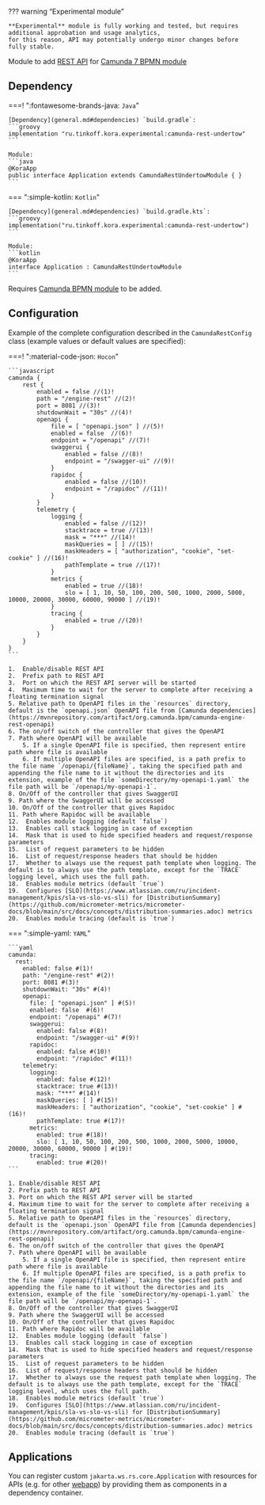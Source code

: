 ??? warning “Experimental module”

    **Experimental** module is fully working and tested, but requires additional approbation and usage analytics, 
    for this reason, API may potentially undergo minor changes before fully stable.

Module to add [REST API](https://docs.camunda.org/manual/7.21/reference/rest/overview/) for [Camunda 7 BPMN module](camunda7-bpmn.md)

## Dependency

===! ":fontawesome-brands-java: `Java`"

    [Dependency](general.md#dependencies) `build.gradle`:
    ```groovy
    implementation "ru.tinkoff.kora.experimental:camunda-rest-undertow"
    ```

    Module:
    ```java
    @KoraApp
    public interface Application extends CamundaRestUndertowModule { }
    ```

=== ":simple-kotlin: `Kotlin`"

    [Dependency](general.md#dependencies) `build.gradle.kts`:
    ```groovy
    implementation("ru.tinkoff.kora.experimental:camunda-rest-undertow")
    ```

    Module:
    ```kotlin
    @KoraApp
    interface Application : CamundaRestUndertowModule
    ```

Requires [Camunda BPMN module](camunda7-bpmn.md) to be added.

## Configuration

Example of the complete configuration described in the `CamundaRestConfig` class (example values or default values are specified):

===! ":material-code-json: `Hocon`"

    ```javascript
    camunda {
        rest {
            enabled = false //(1)!
            path = "/engine-rest" //(2)!
            port = 8081 //(3)!
            shutdownWait = "30s" //(4)!
            openapi {
                file = [ "openapi.json" ] //(5)!
                enabled = false  //(6)!
                endpoint = "/openapi" //(7)!
                swaggerui {
                    enabled = false //(8)!
                    endpoint = "/swagger-ui" //(9)!
                }
                rapidoc {
                    enabled = false //(10)!
                    endpoint = "/rapidoc" //(11)!
                }
            }
            telemetry {
                logging {
                    enabled = false //(12)!
                    stacktrace = true //(13)!
                    mask = "***" //(14)!
                    maskQueries = [ ] //(15)!
                    maskHeaders = [ "authorization", "cookie", "set-cookie" ] //(16)!
                    pathTemplate = true //(17)!
                }
                metrics {
                    enabled = true //(18)!
                    slo = [ 1, 10, 50, 100, 200, 500, 1000, 2000, 5000, 10000, 20000, 30000, 60000, 90000 ] //(19)!
                }
                tracing {
                    enabled = true //(20)!
                }
            }
        }
    }
    ```

    1.  Enable/disable REST API
    2.  Prefix path to REST API
    3.  Port on which the REST API server will be started
    4.  Maximum time to wait for the server to complete after receiving a floating termination signal
    5. Relative path to OpenAPI files in the `resources` directory, default is the `openapi.json` OpenAPI file from [Camunda dependencies](https://mvnrepository.com/artifact/org.camunda.bpm/camunda-engine-rest-openapi)
    6. The on/off switch of the controller that gives the OpenAPI
    7. Path where OpenAPI will be available
        5. If a single OpenAPI file is specified, then represent entire path where file is available
        6. If multiple OpenAPI files are specified, is a path prefix to the file name `/openapi/{fileName}`, taking the specified path and appending the file name to it without the directories and its extension, example of the file `someDirectory/my-openapi-1.yaml` the file path will be `/openapi/my-openapi-1`.
    8. On/Off of the controller that gives SwaggerUI
    9. Path where the SwaggerUI will be accessed
    10. On/Off of the controller that gives Rapidoc
    11. Path where Rapidoc will be available
    12.  Enables module logging (default `false`)
    13.  Enables call stack logging in case of exception
    14.  Mask that is used to hide specified headers and request/response parameters
    15.  List of request parameters to be hidden
    16.  List of request/response headers that should be hidden
    17.  Whether to always use the request path template when logging. The default is to always use the path template, except for the `TRACE` logging level, which uses the full path.
    18.  Enables module metrics (default `true`)
    19.  Configures [SLO](https://www.atlassian.com/ru/incident-management/kpis/sla-vs-slo-vs-sli) for [DistributionSummary](https://github.com/micrometer-metrics/micrometer-docs/blob/main/src/docs/concepts/distribution-summaries.adoc) metrics
    20.  Enables module tracing (default is `true`)

=== ":simple-yaml: `YAML`"

    ```yaml
    camunda:
      rest:
        enabled: false #(1)!
        path: "/engine-rest" #(2)!
        port: 8081 #(3)!
        shutdownWait: "30s" #(4)!
        openapi:
          file: [ "openapi.json" ] #(5)!
          enabled: false  #(6)!
          endpoint: "/openapi" #(7)!
          swaggerui:
            enabled: false #(8)!
            endpoint: "/swagger-ui" #(9)!
          rapidoc:
            enabled: false #(10)!
            endpoint: "/rapidoc" #(11)!
        telemetry:
          logging:
            enabled: false #(12)!
            stacktrace: true #(13)!
            mask: "***" #(14)!
            maskQueries: [ ] #(15)!
            maskHeaders: [ "authorization", "cookie", "set-cookie" ] #(16)!
            pathTemplate: true #(17)!
          metrics:
            enabled: true #(18)!
            slo: [ 1, 10, 50, 100, 200, 500, 1000, 2000, 5000, 10000, 20000, 30000, 60000, 90000 ] #(19)!
          tracing:
            enabled: true #(20)!
    ```

    1. Enable/disable REST API
    2. Prefix path to REST API
    3. Port on which the REST API server will be started
    4. Maximum time to wait for the server to complete after receiving a floating termination signal
    5. Relative path to OpenAPI files in the `resources` directory, default is the `openapi.json` OpenAPI file from [Camunda dependencies](https://mvnrepository.com/artifact/org.camunda.bpm/camunda-engine-rest-openapi)
    6. The on/off switch of the controller that gives the OpenAPI
    7. Path where OpenAPI will be available
        5. If a single OpenAPI file is specified, then represent entire path where file is available
        6. If multiple OpenAPI files are specified, is a path prefix to the file name `/openapi/{fileName}`, taking the specified path and appending the file name to it without the directories and its extension, example of the file `someDirectory/my-openapi-1.yaml` the file path will be `/openapi/my-openapi-1`.
    8. On/Off of the controller that gives SwaggerUI
    9. Path where the SwaggerUI will be accessed
    10. On/Off of the controller that gives Rapidoc
    11. Path where Rapidoc will be available
    12.  Enables module logging (default `false`)
    13.  Enables call stack logging in case of exception
    14.  Mask that is used to hide specified headers and request/response parameters
    15.  List of request parameters to be hidden
    16.  List of request/response headers that should be hidden
    17.  Whether to always use the request path template when logging. The default is to always use the path template, except for the `TRACE` logging level, which uses the full path.
    18.  Enables module metrics (default `true`)
    19.  Configures [SLO](https://www.atlassian.com/ru/incident-management/kpis/sla-vs-slo-vs-sli) for [DistributionSummary](https://github.com/micrometer-metrics/micrometer-docs/blob/main/src/docs/concepts/distribution-summaries.adoc) metrics
    20.  Enables module tracing (default is `true`)

## Applications

You can register custom `jakarta.ws.rs.core.Application` with resources for APIs (e.g. for other [webapp](https://docs.camunda.org/manual/7.21/webapps/)) by providing them as components in a dependency container.
